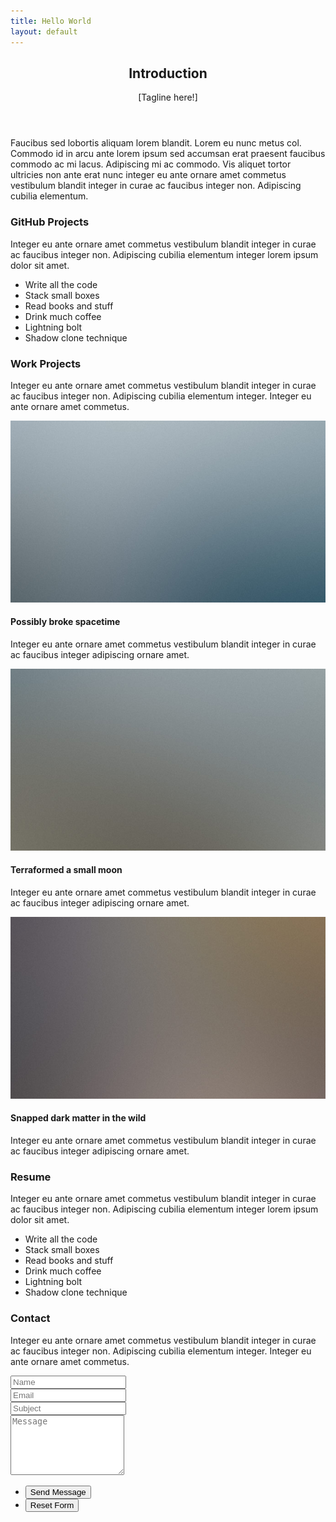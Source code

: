 ```yaml
---
title: Hello World
layout: default
---
```


<section id="one" markdown="1">
<div class="container" markdown="1">

<header class="major" markdown="1">

## Introduction

[Tagline here!]

</header>

Faucibus sed lobortis aliquam lorem blandit. Lorem eu nunc metus col. Commodo id in arcu ante lorem ipsum sed accumsan erat praesent faucibus commodo ac mi lacus. Adipiscing mi ac commodo. Vis aliquet tortor ultricies non ante erat nunc integer eu ante ornare amet commetus vestibulum blandit integer in curae ac faucibus integer non. Adipiscing cubilia elementum.

</div>
</section>

<section id="two" markdown="1">
<div class="container" markdown="1">

### GitHub Projects

Integer eu ante ornare amet commetus vestibulum blandit integer in curae ac faucibus integer non. Adipiscing cubilia elementum integer lorem ipsum dolor sit amet.

* Write all the code
* Stack small boxes
* Read books and stuff
* Drink much coffee
* Lightning bolt
* Shadow clone technique

</div>
</section>
<section id="three" markdown="1">
<div class="container" markdown="1">

### Work Projects

Integer eu ante ornare amet commetus vestibulum blandit integer in curae ac faucibus integer non. Adipiscing cubilia elementum integer. Integer eu ante ornare amet commetus.

<div class="features" markdown="1">
<article>
<a href="#" class="image"><img src="images/pic01.jpg" alt="" /></a>
<div class="inner">
<h4>Possibly broke spacetime</h4>
<p>Integer eu ante ornare amet commetus vestibulum blandit integer in curae ac faucibus integer adipiscing ornare amet.</p>
</div>
</article>
<article>
<a href="#" class="image"><img src="images/pic02.jpg" alt="" /></a>
<div class="inner">
<h4>Terraformed a small moon</h4>
<p>Integer eu ante ornare amet commetus vestibulum blandit integer in curae ac faucibus integer adipiscing ornare amet.</p>
</div>
</article>
<article>
<a href="#" class="image"><img src="images/pic03.jpg" alt="" /></a>
<div class="inner">
<h4>Snapped dark matter in the wild</h4>
<p>Integer eu ante ornare amet commetus vestibulum blandit integer in curae ac faucibus integer adipiscing ornare amet.</p>
</div>
</article>
</div>

</div>
</section>
<section id="four" markdown="1">
<div class="container" markdown="1">

### Resume

Integer eu ante ornare amet commetus vestibulum blandit integer in curae ac faucibus integer non. Adipiscing cubilia elementum integer lorem ipsum dolor sit amet.

* Write all the code
* Stack small boxes
* Read books and stuff
* Drink much coffee
* Lightning bolt
* Shadow clone technique

</div>
</section>
<section id="five" markdown="1">
<div class="container" markdown="1">

### Contact

Integer eu ante ornare amet commetus vestibulum blandit integer in curae ac faucibus integer non. Adipiscing cubilia elementum integer. Integer eu ante ornare amet commetus.

<form method="post" action="#">
<div class="row uniform">
 <div class="6u 12u(xsmall)"><input type="text" name="name" id="name" placeholder="Name" /></div>
 <div class="6u 12u(xsmall)"><input type="email" name="email" id="email" placeholder="Email" /></div>
</div>
<div class="row uniform">
 <div class="12u"><input type="text" name="subject" id="subject" placeholder="Subject" /></div>
</div>
<div class="row uniform">
 <div class="12u"><textarea name="message" id="message" placeholder="Message" rows="6"></textarea></div>
</div>
<div class="row uniform">
 <div class="12u">
  <ul class="actions">
   <li><input type="submit" class="special" value="Send Message" /></li>
   <li><input type="reset" value="Reset Form" /></li>
  </ul>
 </div>
</div>
</form>

</div>
</section>


